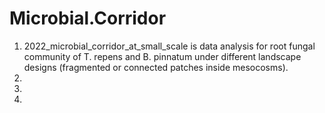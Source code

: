 # Microbial.Corridor
1. 2022_microbial_corridor_at_small_scale is data analysis for root fungal community of T. repens and B. pinnatum under different landscape designs (fragmented or connected patches inside mesocosms).
2.
3.
4.
